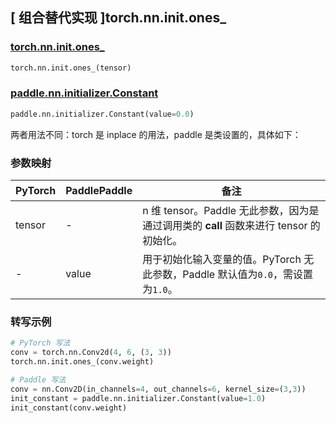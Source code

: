 ## [ 组合替代实现 ]torch.nn.init.ones_

### [torch.nn.init.ones_](https://pytorch.org/docs/stable/nn.init.html?highlight=ones_#torch.nn.init.ones_)

```python
torch.nn.init.ones_(tensor)
```

### [paddle.nn.initializer.Constant](https://www.paddlepaddle.org.cn/documentation/docs/zh/develop/api/paddle/nn/initializer/Constant_cn.html)

```python
paddle.nn.initializer.Constant(value=0.0)
```

两者用法不同：torch 是 inplace 的用法，paddle 是类设置的，具体如下：

### 参数映射

| PyTorch       | PaddlePaddle | 备注                                                   |
| ------------- | ------------ | ------------------------------------------------------ |
| tensor        | -          | n 维 tensor。Paddle 无此参数，因为是通过调用类的 __call__ 函数来进行 tensor 的初始化。    |
| -          |  value          | 用于初始化输入变量的值。PyTorch 无此参数，Paddle 默认值为`0.0`，需设置为`1.0`。   |

### 转写示例
```python
# PyTorch 写法
conv = torch.nn.Conv2d(4, 6, (3, 3))
torch.nn.init.ones_(conv.weight)

# Paddle 写法
conv = nn.Conv2D(in_channels=4, out_channels=6, kernel_size=(3,3))
init_constant = paddle.nn.initializer.Constant(value=1.0)
init_constant(conv.weight)
```

